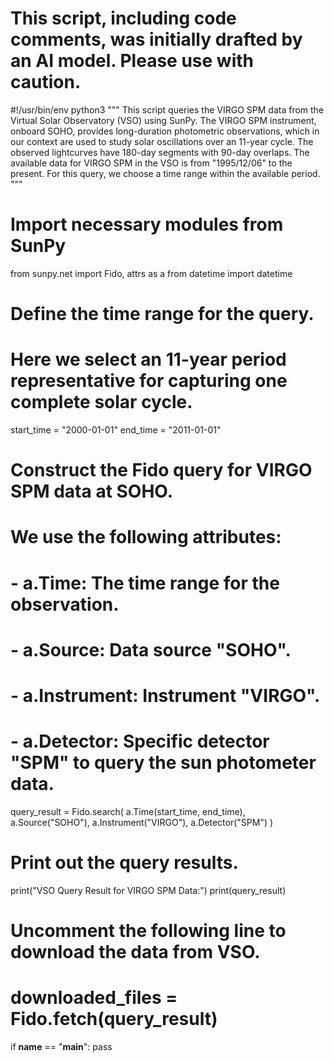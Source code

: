 # This script, including code comments, was initially drafted by an AI model. Please use with caution.

#!/usr/bin/env python3
"""
This script queries the VIRGO SPM data from the Virtual Solar Observatory (VSO)
using SunPy. The VIRGO SPM instrument, onboard SOHO, provides long-duration photometric
observations, which in our context are used to study solar oscillations over an 11-year cycle.
The observed lightcurves have 180-day segments with 90-day overlaps.
The available data for VIRGO SPM in the VSO is from "1995/12/06" to the present.
For this query, we choose a time range within the available period.
"""

# Import necessary modules from SunPy
from sunpy.net import Fido, attrs as a
from datetime import datetime

# Define the time range for the query.
# Here we select an 11-year period representative for capturing one complete solar cycle.
start_time = "2000-01-01"
end_time = "2011-01-01"

# Construct the Fido query for VIRGO SPM data at SOHO.
# We use the following attributes:
#   - a.Time: The time range for the observation.
#   - a.Source: Data source "SOHO".
#   - a.Instrument: Instrument "VIRGO".
#   - a.Detector: Specific detector "SPM" to query the sun photometer data.
query_result = Fido.search(
    a.Time(start_time, end_time),
    a.Source("SOHO"),
    a.Instrument("VIRGO"),
    a.Detector("SPM")
)

# Print out the query results.
print("VSO Query Result for VIRGO SPM Data:")
print(query_result)

# Uncomment the following line to download the data from VSO.
# downloaded_files = Fido.fetch(query_result)

if __name__ == "__main__":
    pass
